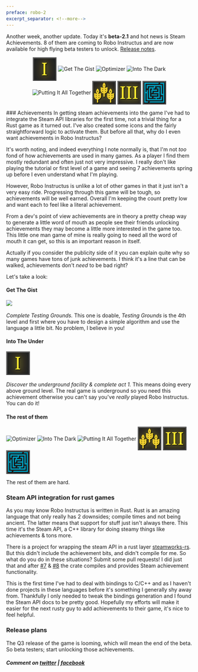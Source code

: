 ```yaml
---
preface: robo-2
excerpt_separator: <!--more-->
---
```

Another week, another update. Today it's **beta-2.1** and hot news is Steam Achievements. 8 of them are coming to Robo Instructus and are now available for high flying beta testers to unlock. [Release notes](https://github.com/big-ab-games/robo-instructus/releases/tag/beta-2.1).

<p align="center">
  <img align="center"
    src="/assets/2019-05-17/done-arc-1.jpg"
    title="Into The Under" />
  <img align="center"
    src="https://user-images.githubusercontent.com/2331607/57933215-91f96d80-78b4-11e9-8fb6-15ad754f937a.jpg"
    title="Get The Gist" />
  <img align="center"
    src="https://user-images.githubusercontent.com/2331607/57933256-b05f6900-78b4-11e9-9969-10539a2311f3.jpg"
    title="Optimizer" />
  <img align="center"
    src="https://user-images.githubusercontent.com/2331607/57933320-e270cb00-78b4-11e9-8233-6c5773c6d553.jpg"
    title="Into The Dark" />
  <img align="center"
    src="https://user-images.githubusercontent.com/2331607/57933300-d1c05500-78b4-11e9-9a64-64a092915bac.jpg"
    title="Putting It All Together" />
  <img align="center"
    src="/assets/2019-05-17/cereal.jpg"
    title="Serial Optimizer" />
  <img align="center"
    src="/assets/2019-05-17/done-arc-3.jpg"
    title="Two Heads Are Better Than One" />
  <img align="center"
    src="/assets/2019-05-17/maze.jpg"
    title="Blind Mastery" />
</p>
<!--more-->
### Achievements
In getting steam achievements into the game I've had to integrate the Steam API libraries for the first time, not a trivial thing for a Rust game as it turned out. I've also created some icons and the fairly straightforward logic to activate them. But before all that, why do I even want achievements in Robo Instructus?

It's worth noting, and indeed everything I note normally is, that I'm not _too_ fond of how achievements are used in many games. As a player I find them mostly redundant and often just not very impressive. I really don't like playing the tutorial or first level of a game and seeing 7 achievements spring up before I even understand what I'm playing.

However, Robo Instructus is unlike a lot of other games in that it just isn't a very easy ride. Progressing through this game will be tough, so achievements will be well earned. Overall I'm keeping the count pretty low and want each to feel like a literal achievement.

From a dev's point of view achievements are in theory a pretty cheap way to generate a little word of mouth as people see their friends unlocking achievements they may become a little more interested in the game too. This little one man game of mine is really going to need all the word of mouth it can get, so this is an important reason in itself.

Actually if you consider the publicity side of it you can explain quite why so many games have tons of junk achievements. I think it's a line that can be walked, achievements don't _need_ to be bad right?

Let's take a look:
#### Get The Gist
![](https://user-images.githubusercontent.com/2331607/57933215-91f96d80-78b4-11e9-8fb6-15ad754f937a.jpg)

_Complete Testing Grounds._ This one is doable, _Testing Grounds_ is the 4th level and first where you have to design a simple algorithm and use the language a little bit. No problem, I believe in you!

#### Into The Under
![](/assets/2019-05-17/done-arc-1.jpg)

_Discover the underground facility & complete act 1._ This means doing every above ground level. The real game is underground so you need this achievement otherwise you can't say you've _really_ played Robo Instructus. You can do it!

#### The rest of them
<img align="center"
  src="https://user-images.githubusercontent.com/2331607/57933256-b05f6900-78b4-11e9-9969-10539a2311f3.jpg"
  title="Optimizer" />
<img align="center"
  src="https://user-images.githubusercontent.com/2331607/57933320-e270cb00-78b4-11e9-8233-6c5773c6d553.jpg"
  title="Into The Dark" />
<img align="center"
  src="https://user-images.githubusercontent.com/2331607/57933300-d1c05500-78b4-11e9-9a64-64a092915bac.jpg"
  title="Putting It All Together" />
<img align="center"
  src="/assets/2019-05-17/cereal.jpg"
  title="Serial Optimizer" />
<img align="center"
  src="/assets/2019-05-17/done-arc-3.jpg"
  title="Two Heads Are Better Than One" />
<img align="center"
  src="/assets/2019-05-17/maze.jpg"
  title="Blind Mastery" />

The rest of them are hard.

### Steam API integration for rust games
As you may know Robo Instructus is written in Rust. Rust is an amazing language that only really has 2 downsides; compile times and not being ancient. The latter means that support for stuff just isn't always there. This time it's the Steam API, a C++ library for doing steamy things like achievements & tons more.

There is a project for wrapping the steam API in a rust layer [steamworks-rs](https://github.com/Thinkofname/steamworks-rs). But this didn't include the achievement bits, and didn't compile for me. So what do you do in these situations? Submit some pull requests! I did just that and after [#7](https://github.com/Thinkofname/steamworks-rs/pull/7) & [#8](https://github.com/Thinkofname/steamworks-rs/pull/8) the crate compiles and provides Steam achievement functionality.

This is the first time I've had to deal with bindings to C/C++ and as I haven't done projects in these languages before it's something I generally shy away from. Thankfully I only needed to tweak the bindings generation and I found the Steam API docs to be pretty good. Hopefully my efforts will make it easier for the next rusty guy to add achievements to their game, it's nice to feel helpful.

### Release plans
The Q3 release of the game is looming, which will mean the end of the beta. So beta testers; start unlocking those achievements.

##### Comment on [twitter](https://twitter.com/bigabgames/status/1129425315917422592) | [facebook](https://www.facebook.com/bigabgames/posts/2445288992225140)
